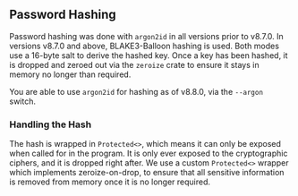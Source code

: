 ## Password Hashing

Password hashing was done with `argon2id` in all versions prior to v8.7.0. In versions v8.7.0 and above, BLAKE3-Balloon hashing is used. Both modes use a 16-byte salt to derive the hashed key. Once a key has been hashed, it is dropped and zeroed out via the `zeroize` crate to ensure it stays in memory no longer than required.

You are able to use `argon2id` for hashing as of v8.8.0, via the `--argon` switch.

### Handling the Hash

The hash is wrapped in `Protected<>`, which means it can only be exposed when called for in the program. It is only ever exposed to the cryptographic ciphers, and it is dropped right after. We use a custom `Protected<>` wrapper which implements zeroize-on-drop, to ensure that all sensitive information is removed from memory once it is no longer required.
